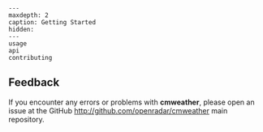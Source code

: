 ```{include} ../../README.md

```

```{toctree}
---
maxdepth: 2
caption: Getting Started
hidden:
---
usage
api
contributing
```

## Feedback

If you encounter any errors or problems with **cmweather**,
please open an issue at the GitHub http://github.com/openradar/cmweather main repository.
